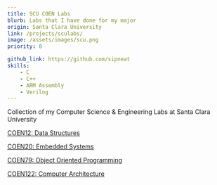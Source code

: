 ```yaml
---
title: SCU COEN Labs
blurb: Labs that I have done for my major
origin: Santa Clara University
link: /projects/sculabs/
image: /assets/images/scu.png
priority: 8

github_link: https://github.com/sipneat
skills:
    - C
    - C++
    - ARM Assembly
    - Verilog
---
```


Collection of my Computer Science & Engineering Labs at Santa Clara University

[COEN12: Data Structures](https://github.com/sipneat/COEN-12)

[COEN20: Embedded Systems](https://github.com/sipneat)

[COEN79: Object Oriented Programming](https://github.com/sipneat/COEN-79)

[COEN122: Computer Architecture](https://github.com/sipneat/COEN-122)
